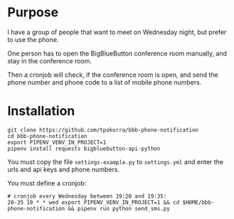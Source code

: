 Purpose
=======

I have a group of people that want to meet on Wednesday night, but prefer to use the phone.

One person has to open the BigBlueButton conference room manually, and stay in the conference room.

Then a cronjob will check, if the conference room is open, and send the phone number and phone code to a list of mobile phone numbers.

Installation
============

    git clone https://github.com/tpokorra/bbb-phone-notification
    cd bbb-phone-notification
    export PIPENV_VENV_IN_PROJECT=1
    pipenv install requests bigbluebutton-api-python

You must copy the file `settings-example.py` to `settings.yml` and enter the urls and api keys and phone numbers.

You must define a cronjob:

    # cronjob every Wednesday between 19:20 and 19:35:
    20-35 19 * * wed export PIPENV_VENV_IN_PROJECT=1 && cd $HOME/bbb-phone-notification && pipenv run python send_sms.py
